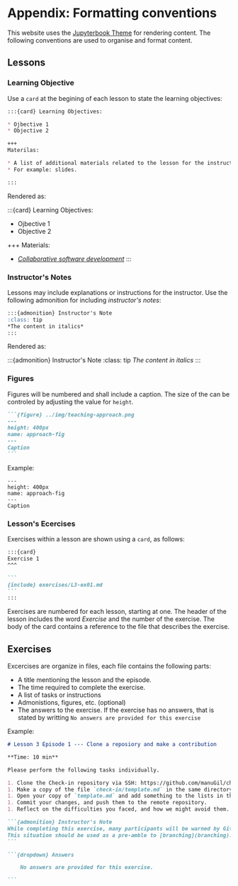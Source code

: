 # Appendix: Formatting conventions

This website uses the [Jupyterbook Theme](https://jupyterbook.org/en/stable/basics/organize.html) for rendering content. The following conventions are used to organise and format content.


## Lessons


### Learning Objective

Use a `card` at the begining of each lesson to state the learning objectives:


````md
:::{card} Learning Objectives:

* Ojbective 1
* Objective 2

+++
Materilas:

* A list of additional materials related to the lesson for the instructor. 
* For example: slides.

:::
````

Rendered as:

:::{card} Learning Objectives:

* Ojbective 1
* Objective 2

+++
Materials:
* *[Collaborative software development](https://docs.google.com/presentation/d/1yBy_4r9aHhsUH9AH1s7zLWIQ_h20xNKVYM1somPnz1Q/edit?usp=sharing)*
:::



### Instructor's Notes
Lessons may include explanations or instructions for the instructor. Use the following admonition for including *instructor's notes*:

```md
:::{admonition} Instructor's Note 
:class: tip
*The content in italics*
:::
```
Rendered as:

:::{admonition} Instructor's Note 
:class: tip
*The content in italics*
:::

### Figures

Figures will be numbered and shall include a caption. The size of the can be controled by adjusting the value for `height`.

````md
```{figure} ../img/teaching-approach.png
---
height: 400px
name: approach-fig
---
Caption
```
````
Example:

```{figure} ../img/teaching-approach.png
---
height: 400px
name: approach-fig
---
Caption
```

### Lesson's Ecercises

Exercises within a lesson are shown using a `card`, as follows:

````md
:::{card} 
Exercise 1 
^^^    

```
{include} exercises/L3-ex01.md
```
:::
````

Exercises are numbered for each lesson, starting at one. The header of the lesson includes the word *Exercise* and the number of the exercise. The body of the card contains a reference to the file that describes the exercise.  


## Exercises

Excercises are organize in files, each file  contains the following parts:

* A title mentioning the lesson and the episode. 
* The time required to complete the exercise.
* A list of tasks or instructions 
* Admonistions, figures, etc. (optional)
* The answers to the exercise. If the exercise has no answers, that is stated by writting `No answers are provided for this exercise` 


Example:

````md
# Lesson 3 Episode 1 --- Clone a reposiory and make a contribution 

**Time: 10 min**

Please perform the following tasks individually.

1. Clone the Check-in repository via SSH: https://github.com/manuGil/check-in
1. Make a copy of the file `check-in/template.md` in the same directory; 
1. Open your copy of `template.md` and add something to the lists in the file.
1. Commit your changes, and push them to the remote repository. 
1. Reflect on the difficulties you faced, and how we might avoid them.

```{admonition} Instructor's Note
While completing this exercise, many participants will be warned by Git that they have to pull changes before pushing their contribution. 
This situation should be used as a pre-amble to [branching](branching).
```

```{dropdown} Answers

    No answers are provided for this exercise.

```
````



